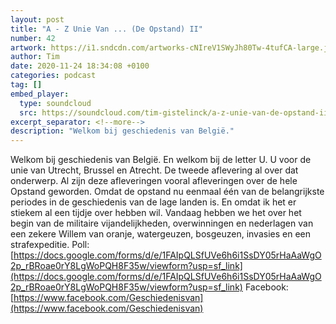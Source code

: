 ```yaml
---
layout: post
title: "A - Z Unie Van ... (De Opstand) II"
number: 42
artwork: https://i1.sndcdn.com/artworks-cNIreV1SWyJh80Tw-4tufCA-large.jpg
author: Tim
date: 2020-11-24 18:34:08 +0100
categories: podcast
tag: []
embed_player:
  type: soundcloud
  src: https://soundcloud.com/tim-gistelinck/a-z-unie-van-de-opstand-ii
excerpt_separator: <!--more-->
description: "Welkom bij geschiedenis van België."
---
```

Welkom bij geschiedenis van België. En welkom bij de letter U. U voor de unie van Utrecht, Brussel en Atrecht. De tweede aflevering al over dat onderwerp. Al zijn deze afleveringen vooral afleveringen over de hele Opstand geworden. Omdat de opstand nu eenmaal één van de belangrijkste periodes in de geschiedenis van de lage landen is. En omdat ik het er stiekem al een tijdje over hebben wil. Vandaag hebben we het over het begin van de militaire vijandelijkheden, overwinningen en nederlagen van een zekere Willem van oranje, watergeuzen, bosgeuzen, invasies en een strafexpeditie.
Poll: [https://docs.google.com/forms/d/e/1FAIpQLSfUVe6h6i1SsDY05rHaAaWgO2p_rBRoae0rY8LgWoPQH8F35w/viewform?usp=sf_link](https://docs.google.com/forms/d/e/1FAIpQLSfUVe6h6i1SsDY05rHaAaWgO2p_rBRoae0rY8LgWoPQH8F35w/viewform?usp=sf_link)
Facebook: [https://www.facebook.com/Geschiedenisvan](https://www.facebook.com/Geschiedenisvan)